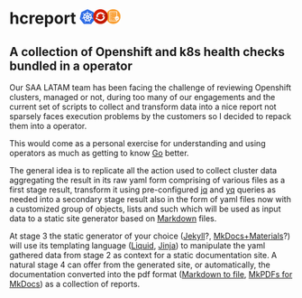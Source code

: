 # hcreport <img src="img/hcreport.png" alt="hcreport" style="height: 26px"/>
## A collection of Openshift and k8s health checks bundled in a operator 

Our SAA LATAM team has been facing the challenge of reviewing Openshift clusters, managed or not, during too many of our engagements and the current set of scripts to collect and transform data into a nice report not sparsely faces execution problems by the customers so I decided to repack them into a operator.

This would come as a personal exercise for understanding and using operators as much as getting to know [Go](https://go.dev/) better. 

The general idea is to replicate all the action used to collect cluster data aggregating the result in its raw yaml form comprising of various files as a first stage result, transform it using pre-configured [jq](https://jqlang.github.io/jq/) and [yq](https://mikefarah.gitbook.io/yq/) queries as needed into a secondary stage result also in the form of yaml files now with a customized group of objects, lists and such which will be used as input data to a static site generator based on [Markdown](https://daringfireball.net/projects/markdown/) files. 

At stage 3 the static generator of your choice ([Jekyll](https://jekyllrb.com/)?, [MkDocs+Materials](https://www.mkdocs.org/)?) will use its templating language ([Liquid](https://shopify.github.io/liquid/), [Jinja](https://jinja.palletsprojects.com/en/3.1.x/)) to manipulate the yaml gathered data from stage 2 as context for a static documentation site. A natural stage 4 can offer from the generated site, or automatically, the documentation converted into the pdf format ([Markdown to file](https://github.com/wll8/markdown-to-file#markdown-pdfoutputDirectory), [MkPDFs for MkDocs](https://comwes.github.io/mkpdfs-mkdocs-plugin/index.html)) as a collection of reports.


